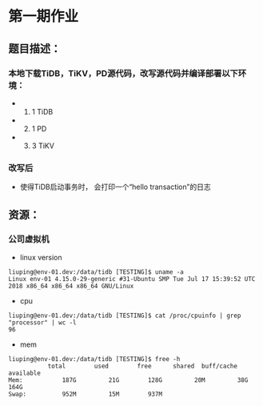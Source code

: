 # 第一期作业
## 题目描述：
### 本地下载TiDB，TiKV，PD源代码，改写源代码并编译部署以下环境：
* 1. 1 TiDB
* 2. 1 PD
* 3. 3 TiKV

### 改写后
* 使得TiDB启动事务时， 会打印一个“hello transaction”的日志

## 资源：
  ### 公司虚拟机
   * linux version
   ```
   liuping@env-01.dev:/data/tidb [TESTING]$ uname -a
   Linux env-01 4.15.0-29-generic #31-Ubuntu SMP Tue Jul 17 15:39:52 UTC 2018 x86_64 x86_64 x86_64 GNU/Linux
   ```
   * cpu
   ```
   liuping@env-01.dev:/data/tidb [TESTING]$ cat /proc/cpuinfo | grep "processor" | wc -l
   96
   ```
   * mem
   ```
   liuping@env-01.dev:/data/tidb [TESTING]$ free -h
              total        used        free      shared  buff/cache   available
Mem:           187G         21G        128G         20M         38G        164G
Swap:          952M         15M        937M
```


